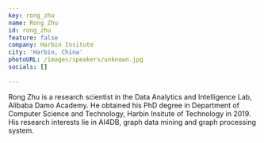 ```yaml
---
key: rong_zhu
name: Rong Zhu
id: rong_zhu
feature: false
company: Harbin Insitute
city: 'Harbin, China'
photoURL: /images/speakers/unknown.jpg
socials: []
 
---
```

Rong Zhu is a research scientist in the Data Analytics and Intelligence Lab, Alibaba Damo Academy. He obtained his PhD degree in Department of Computer Science and Technology, Harbin Insitute of Technology in 2019. His research interests lie in AI4DB, graph data mining and graph processing system.